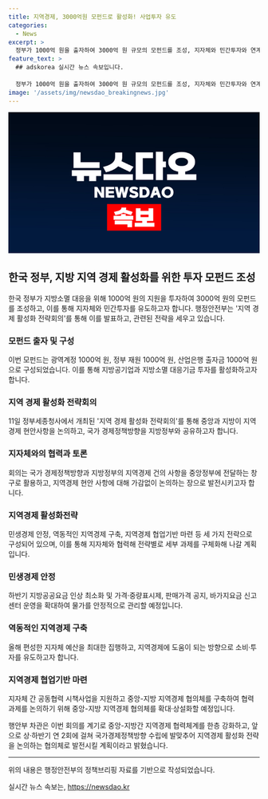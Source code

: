 ```yaml
---
title: 지역경제, 3000억원 모펀드로 활성화! 사업투자 유도
categories:
  - News
excerpt: >
  정부가 1000억 원을 출자하여 3000억 원 규모의 모펀드를 조성, 지자체와 민간투자와 연계해 지역 활성화 사업을 유도한다. 행정안전부는 ‘지역경제 활성화 전략회의’를 통해 국가 경제정책방향을 지방정부와 공유하고, 지역경제 현안을 논의하는데 중요한 역할을 할 것으로 보인다. 이를 통해 중앙-지방 간의 협력을 강화하고, 민생경제 안정, 역동적인 지역경제 구축, 협업기반 마련 등 세 가지 전략을 통해 지역경제 활성화를 추진할 예정이다.
feature_text: >
  ## adskorea 실시간 뉴스 속보입니다.

  정부가 1000억 원을 출자하여 3000억 원 규모의 모펀드를 조성, 지자체와 민간투자와 연계해 지역 활성화 사업을 유도한다. 행정안전부는 ‘지역경제 활성화 전략회의’를 통해 국가 경제정책방향을 지방정부와 공유하고, 지역경제 현안을 논의하는데 중요한 역할을 할 것으로 보인다. 이를 통해 중앙-지방 간의 협력을 강화하고, 민생경제 안정, 역동적인 지역경제 구축, 협업기반 마련 등 세 가지 전략을 통해 지역경제 활성화를 추진할 예정이다.
image: '/assets/img/newsdao_breakingnews.jpg'
---
```


<p><img src="/assets/img/newsdao_breakingnews.jpg" alt="adskorea 속보" /></p>

<h2 data-ke-size="size26">한국 정부, 지방 지역 경제 활성화를 위한 투자 모펀드 조성</h2>

<p data-ke-size="size16">한국 정부가 지방소멸 대응을 위해 1000억 원의 지원을 투자하여 3000억 원의 모펀드를 조성하고, 이를 통해 지자체와 민간투자를 유도하고자 합니다. 행정안전부는 '지역 경제 활성화 전략회의'를 통해 이를 발표하고, 관련된 전략을 세우고 있습니다.</p>

<h3 data-ke-size="size24">모펀드 출자 및 구성</h3>

<p data-ke-size="size16">이번 모펀드는 광역계정 1000억 원, 정부 재원 1000억 원, 산업은행 출자금 1000억 원으로 구성되었습니다. 이를 통해 지방공기업과 지방소멸 대응기금 투자를 활성화하고자 합니다.</p>

<h3 data-ke-size="size24">지역 경제 활성화 전략회의</h3>

<p data-ke-size="size16">11일 정부세종청사에서 개최된 '지역 경제 활성화 전략회의'를 통해 중앙과 지방이 지역경제 현안사항을 논의하고, 국가 경제정책방향을 지방정부와 공유하고자 합니다.</p>

<h3 data-ke-size="size24">지자체와의 협력과 토론</h3>

<p data-ke-size="size16">회의는 국가 경제정책방향과 지방정부의 지역경제 건의 사항을 중앙정부에 전달하는 창구로 활용하고, 지역경제 현안 사항에 대해 가감없이 논의하는 장으로 발전시키고자 합니다.</p>

<h3 data-ke-size="size24">지역경제 활성화전략</h3>

<p data-ke-size="size16">민생경제 안정, 역동적인 지역경제 구축, 지역경제 협업기반 마련 등 세 가지 전략으로 구성되어 있으며, 이를 통해 지자체와 협력해 전략별로 세부 과제를 구체화해 나갈 계획입니다.</p>

<h3 data-ke-size="size24">민생경제 안정</h3>

<p data-ke-size="size16">하반기 지방공공요금 인상 최소화 및 가격·중량표시제, 판매가격 공지, 바가지요금 신고센터 운영을 확대하여 물가를 안정적으로 관리할 예정입니다.</p>

<h3 data-ke-size="size24">역동적인 지역경제 구축</h3>

<p data-ke-size="size16">올해 편성한 지자체 예산을 최대한 집행하고, 지역경제에 도움이 되는 방향으로 소비·투자를 유도하고자 합니다.</p>

<h3 data-ke-size="size24">지역경제 협업기반 마련</h3>

<p data-ke-size="size16">지자체 간 공동협력 시책사업을 지원하고 중앙-지방 지역경제 협의체를 구축하여 협력과제를 논의하기 위해 중앙-지방 지역경제 협의체를 확대·상설화할 예정입니다.</p>

<p data-ke-size="size16">행안부 차관은 이번 회의를 계기로 중앙-지방간 지역경제 협력체계를 한층 강화하고, 앞으로 상·하반기 연 2회에 걸쳐 국가경제정책방향 수립에 발맞추어 지역경제 활성화 전략을 논의하는 협의체로 발전시킬 계획이라고 밝혔습니다.</p>

<hr>

<p data-ke-size="size16">위의 내용은 행정안전부의 정책브리핑 자료를 기반으로 작성되었습니다.</p>
실시간 뉴스 속보는, <a href="https://newsdao.kr" rel="dofollow">https://newsdao.kr</a>


